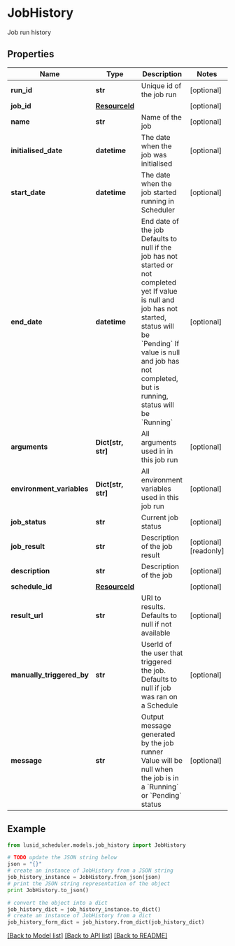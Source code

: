 # JobHistory

Job run history

## Properties
Name | Type | Description | Notes
------------ | ------------- | ------------- | -------------
**run_id** | **str** | Unique id of the job run | [optional] 
**job_id** | [**ResourceId**](ResourceId.md) |  | [optional] 
**name** | **str** | Name of the job | [optional] 
**initialised_date** | **datetime** | The date when the job was initialised | [optional] 
**start_date** | **datetime** | The date when the job started running in Scheduler | [optional] 
**end_date** | **datetime** | End date of the job  Defaults to null if the job has not started or not completed yet  If value is null and job has not started, status will be &#x60;Pending&#x60;  If value is null and job has not completed, but is running, status will be &#x60;Running&#x60; | [optional] 
**arguments** | **Dict[str, str]** | All arguments used in in this job run | [optional] 
**environment_variables** | **Dict[str, str]** | All environment variables used in this job run | [optional] 
**job_status** | **str** | Current job status | [optional] 
**job_result** | **str** | Description of the job result | [optional] [readonly] 
**description** | **str** | Description of the job | [optional] 
**schedule_id** | [**ResourceId**](ResourceId.md) |  | [optional] 
**result_url** | **str** | URI to results. Defaults to null if not available | [optional] 
**manually_triggered_by** | **str** | UserId of the user that triggered the job.  Defaults to null if job was ran on a Schedule | [optional] 
**message** | **str** | Output message generated by the job runner  Value will be null when the job is in a &#x60;Running&#x60; or &#x60;Pending&#x60; status | [optional] 

## Example

```python
from lusid_scheduler.models.job_history import JobHistory

# TODO update the JSON string below
json = "{}"
# create an instance of JobHistory from a JSON string
job_history_instance = JobHistory.from_json(json)
# print the JSON string representation of the object
print JobHistory.to_json()

# convert the object into a dict
job_history_dict = job_history_instance.to_dict()
# create an instance of JobHistory from a dict
job_history_form_dict = job_history.from_dict(job_history_dict)
```
[[Back to Model list]](../README.md#documentation-for-models) [[Back to API list]](../README.md#documentation-for-api-endpoints) [[Back to README]](../README.md)


